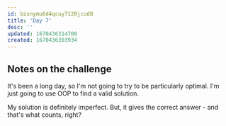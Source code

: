 ```yaml
---
id: bzxnymu6d4qcuy7120jcud8
title: 'Day 7'
desc: ''
updated: 1670436314700
created: 1670436303934
---
```

## Notes on the challenge
It's been a long day, so I'm not going to try to be particularly optimal.
I'm just going to use OOP to find a valid solution.

My solution is definitely imperfect.
But, it gives the correct answer - and that's what counts, right?